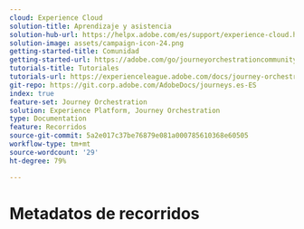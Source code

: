 ```yaml
---
cloud: Experience Cloud
solution-title: Aprendizaje y asistencia
solution-hub-url: https://helpx.adobe.com/es/support/experience-cloud.html
solution-image: assets/campaign-icon-24.png
getting-started-title: Comunidad
getting-started-url: https://adobe.com/go/journeyorchestrationcommunity
tutorials-title: Tutoriales
tutorials-url: https://experienceleague.adobe.com/docs/journey-orchestration-learn/tutorials/understanding-journey-orchestration.html
git-repo: https://git.corp.adobe.com/AdobeDocs/journeys.es-ES
index: true
feature-set: Journey Orchestration
solution: Experience Platform, Journey Orchestration
type: Documentation
feature: Recorridos
source-git-commit: 5a2e017c37be76879e081a000785610368e60505
workflow-type: tm+mt
source-wordcount: '29'
ht-degree: 79%

---
```



# Metadatos de recorridos
